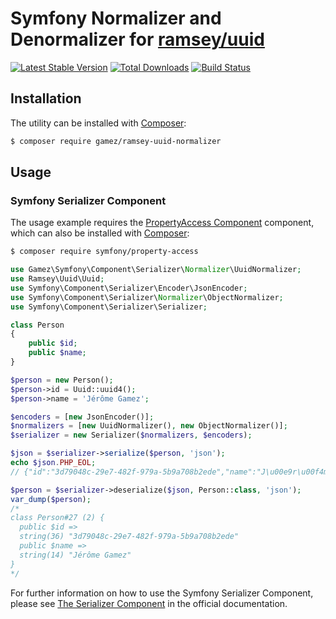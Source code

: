 # Symfony Normalizer and Denormalizer for [ramsey/uuid](https://github.com/ramsey/uuid)

[![Latest Stable Version](https://poser.pugx.org/gamez/ramsey-uuid-normalizer/v/stable)](https://packagist.org/packages/gamez/ramsey-uuid-normalizer)
[![Total Downloads](https://poser.pugx.org/gamez/ramsey-uuid-normalizer/downloads)](https://packagist.org/packages/gamez/ramsey-uuid-normalizer)
[![Build Status](https://travis-ci.org/jeromegamez/ramsey-uuid-normalizer.svg?branch=master)](https://travis-ci.org/jeromegamez/ramsey-uuid-normalizer)

## Installation

The utility can be installed with [Composer]:

```bash
$ composer require gamez/ramsey-uuid-normalizer
```

## Usage

### Symfony Serializer Component

The usage example requires the [PropertyAccess Component] component,
which can also be installed with [Composer]:

```bash
$ composer require symfony/property-access
```

```php
use Gamez\Symfony\Component\Serializer\Normalizer\UuidNormalizer;
use Ramsey\Uuid\Uuid;
use Symfony\Component\Serializer\Encoder\JsonEncoder;
use Symfony\Component\Serializer\Normalizer\ObjectNormalizer;
use Symfony\Component\Serializer\Serializer;

class Person
{
    public $id;
    public $name;
}

$person = new Person();
$person->id = Uuid::uuid4();
$person->name = 'Jérôme Gamez';

$encoders = [new JsonEncoder()];
$normalizers = [new UuidNormalizer(), new ObjectNormalizer()];
$serializer = new Serializer($normalizers, $encoders);

$json = $serializer->serialize($person, 'json');
echo $json.PHP_EOL;
// {"id":"3d79048c-29e7-482f-979a-5b9a708b2ede","name":"J\u00e9r\u00f4me Gamez"}

$person = $serializer->deserialize($json, Person::class, 'json');
var_dump($person);
/*
class Person#27 (2) {
  public $id =>
  string(36) "3d79048c-29e7-482f-979a-5b9a708b2ede"
  public $name =>
  string(14) "Jérôme Gamez"
}
*/
```

For further information on how to use the Symfony Serializer Component,
please see [The Serializer Component] in the official documentation.

[Composer]: https://getcomposer.org
[PropertyAccess Component]: https://github.com/symfony/property-access
[The Serializer Component]: https://symfony.com/doc/current/components/serializer.html 

